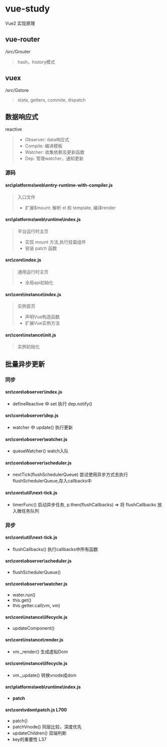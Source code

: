 # vue-study
Vue2 实现原理

## vue-router
/src/Grouter
> hash，history模式

## vuex
/src/Gstore
> state, getters, commite, dispatch

## 数据响应式
reactive
> - Observer: data响应式
> - Compile: 编译模板
> - Watcher: 收集依赖及更新函数
> - Dep: 管理watcher，通知更新
### 源码
#### src\platforms\web\entry-runtime-with-compiler.js
> 入口文件
> - 扩展$mount: 解析 el 和 template, 编译render

#### src\platforms\web\runtime\index.js
> 平台运行时主页
> - 实现 mount 方法,执行挂载组件
> - 安装 patch 函数

#### src\core\index.js
> 通用运行时主页
> - 全局api初始化

#### src\core\instance\index.js
> 实例首页
> - 声明Vue构造函数
> - 扩展Vue实例方法

#### src\core\instance\init.js
> 实例初始化

## 批量异步更新
### 同步
#### src\core\observer\index.js
- defineReactive 中 set 执行 dep.notify()

#### src\core\observer\dep.js
- watcher 中 update() 执行更新

#### src\core\observer\watcher.js
- queueWatcher() watch入队

#### src\core\observer\scheduler.js
- nextTick(flushSchedulerQueue) 尝试使用异步方式去执行flushSchedulerQueue,存入callbacks中

#### src\core\util\next-tick.js
- timerFunc() 启动异步任务, p.then(flushCallbacks) => 将 flushCallbacks 放入微任务队列
### 异步
#### src\core\util\next-tick.js
- flushCallbacks() 执行callbacks中所有函数

#### src\core\observer\scheduler.js
- flushSchedulerQueue()

#### src\core\observer\watcher.js
- water.run()
- this.get()
- this.getter.call(vm, vm)

#### src\core\instance\lifecycle.js
- updateComponent()

#### src\core\instance\render.js
- vm._render() 生成虚拟Dom

#### src\core\instance\lifecycle.js
- vm._update() 转换vnode成dom

#### src\platforms\web\runtime\index.js
- __patch__

#### src\core\vdom\patch.js  L700
- patch()
- patchVnode()       同层比较，深度优先
- updateChildren()   双端判断
- key的重要性 L37
